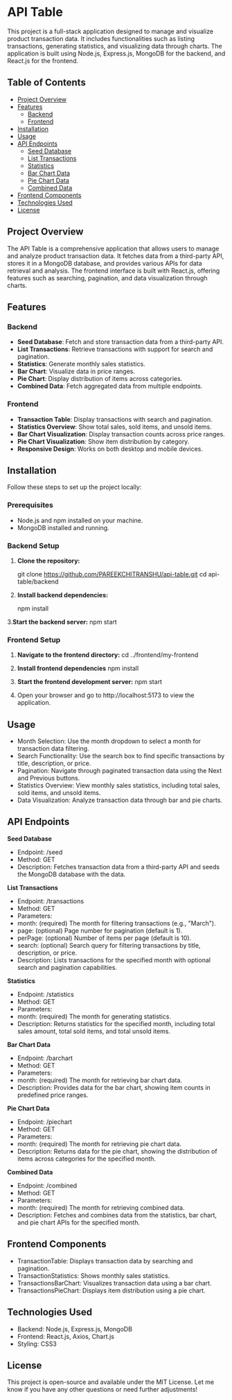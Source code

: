 # API Table

This project is a full-stack application designed to manage and visualize product transaction data. It includes functionalities such as listing transactions, generating statistics, and visualizing data through charts. The application is built using Node.js, Express.js, MongoDB for the backend, and React.js for the frontend.

## Table of Contents

- [Project Overview](#project-overview)
- [Features](#features)
  - [Backend](#backend)
  - [Frontend](#frontend)
- [Installation](#installation)
- [Usage](#usage)
- [API Endpoints](#api-endpoints)
  - [Seed Database](#seed-database)
  - [List Transactions](#list-transactions)
  - [Statistics](#statistics)
  - [Bar Chart Data](#bar-chart-data)
  - [Pie Chart Data](#pie-chart-data)
  - [Combined Data](#combined-data)
- [Frontend Components](#frontend-components)
- [Technologies Used](#technologies-used)
- [License](#license)

## Project Overview

The API Table is a comprehensive application that allows users to manage and analyze product transaction data. It fetches data from a third-party API, stores it in a MongoDB database, and provides various APIs for data retrieval and analysis. The frontend interface is built with React.js, offering features such as searching, pagination, and data visualization through charts.

## Features

### Backend

- **Seed Database**: Fetch and store transaction data from a third-party API.
- **List Transactions**: Retrieve transactions with support for search and pagination.
- **Statistics**: Generate monthly sales statistics.
- **Bar Chart**: Visualize data in price ranges.
- **Pie Chart**: Display distribution of items across categories.
- **Combined Data**: Fetch aggregated data from multiple endpoints.

### Frontend

- **Transaction Table**: Display transactions with search and pagination.
- **Statistics Overview**: Show total sales, sold items, and unsold items.
- **Bar Chart Visualization**: Display transaction counts across price ranges.
- **Pie Chart Visualization**: Show item distribution by category.
- **Responsive Design**: Works on both desktop and mobile devices.

## Installation

Follow these steps to set up the project locally:

### Prerequisites

- Node.js and npm installed on your machine.
- MongoDB installed and running.

### Backend Setup

1. **Clone the repository:**
   
   git clone https://github.com/PAREEKCHITRANSHU/api-table.git
   cd api-table/backend

2. **Install backend dependencies:**
    
   npm install

3.**Start the backend server:**
  npm start

### Frontend Setup

1. **Navigate to the frontend directory:**
   cd ../frontend/my-frontend
   
2. **Install frontend dependencies**
   npm install
   
3. **Start the frontend development server:**
   npm start
4. Open your browser and go to http://localhost:5173 to view the application.


## Usage
- Month Selection: Use the month dropdown to select a month for transaction data filtering.
- Search Functionality: Use the search box to find specific transactions by title, description, or price.
- Pagination: Navigate through paginated transaction data using the Next and Previous buttons.
- Statistics Overview: View monthly sales statistics, including total sales, sold items, and unsold items.
- Data Visualization: Analyze transaction data through bar and pie charts.

## API Endpoints

**Seed Database**
- Endpoint: /seed
- Method: GET
- Description: Fetches transaction data from a third-party API and seeds the MongoDB database with the data.

**List Transactions**
- Endpoint: /transactions
- Method: GET
- Parameters:
- month: (required) The month for filtering transactions (e.g., "March").
- page: (optional) Page number for pagination (default is 1).
- perPage: (optional) Number of items per page (default is 10).
- search: (optional) Search query for filtering transactions by title, description, or price.
- Description: Lists transactions for the specified month with optional search and pagination capabilities.

**Statistics**
- Endpoint: /statistics
- Method: GET
- Parameters:
- month: (required) The month for generating statistics.
- Description: Returns statistics for the specified month, including total sales amount, total sold items, and total unsold items.

**Bar Chart Data**
- Endpoint: /barchart
- Method: GET
- Parameters:
- month: (required) The month for retrieving bar chart data.
- Description: Provides data for the bar chart, showing item counts in predefined price ranges.

**Pie Chart Data**
- Endpoint: /piechart
- Method: GET
- Parameters:
- month: (required) The month for retrieving pie chart data.
- Description: Returns data for the pie chart, showing the distribution of items across categories for the specified month.

**Combined Data**
- Endpoint: /combined
- Method: GET
- Parameters:
- month: (required) The month for retrieving combined data.
- Description: Fetches and combines data from the statistics, bar chart, and pie chart APIs for the specified month.

## Frontend Components
- TransactionTable: Displays transaction data by searching and pagination.
- TransactionStatistics: Shows monthly sales statistics.
- TransactionsBarChart: Visualizes transaction data using a bar chart.
- TransactionsPieChart: Displays item distribution using a pie chart.

## Technologies Used
- Backend: Node.js, Express.js, MongoDB
- Frontend: React.js, Axios, Chart.js
- Styling: CSS3

## License
This project is open-source and available under the MIT License.
 Let me know if you have any other questions or need further adjustments!
